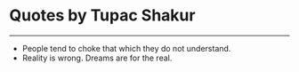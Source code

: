 # Quotes by Tupac Shakur

---

- People tend to choke that which they do not understand.
- Reality is wrong. Dreams are for the real.
